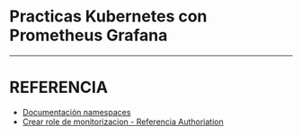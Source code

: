 # Practicas Kubernetes con Prometheus Grafana



***

# REFERENCIA

- [Documentación namespaces](https://kubernetes.io/docs/concepts/overview/working-with-objects/namespaces/)
- [Crear role de monitorizacion - Referencia Authoriation](https://kubernetes.io/docs/reference/access-authn-authz/rbac/)